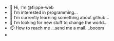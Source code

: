- 👋 Hi, I’m @flippe-web
- 👀 I’m interested in programming...
- 🌱 I’m currently learning something about github...
- 💞️ I’m looking for new stuff to change the world...
- 📫 How to reach me ...send me a mail....booom
- 
<!---
flippe-web/flippe-web is a ✨ special ✨ repository because its `README.md` (this file) appears on your GitHub profile.
You can click the Preview link to take a look at your changes.
--->
